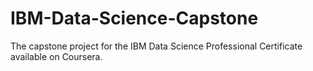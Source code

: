 # IBM-Data-Science-Capstone
The capstone project for the IBM Data Science Professional Certificate available on Coursera.
